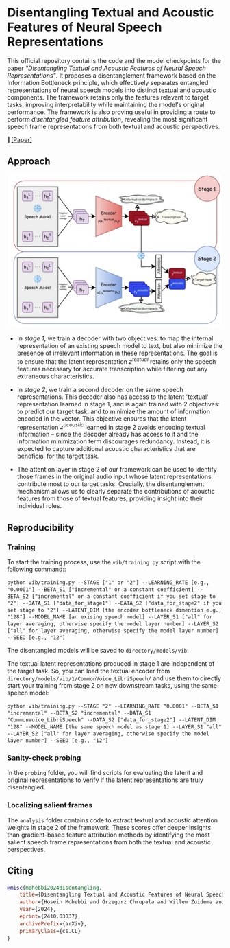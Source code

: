 # Disentangling Textual and Acoustic Features of Neural Speech Representations

This official repository contains the code and the model checkpoints for the paper _"Disentangling Textual and Acoustic Features of Neural Speech Representations"_. It proposes a disentanglement framework based on the Information Bottleneck principle, which effectively separates entangled representations of neural speech models into distinct textual and acoustic components. The framework retains only the features relevant to target tasks, improving interpretability while maintaining the model's original performance. The framework is also proving useful in providing a route to perform _disentangled feature attribution_, revealing the most significant speech frame representations from both textual and acoustic perspectives.

📃[[Paper]](https://arxiv.org/abs/2410.03037)


## Approach
<p align="center">
  <img src="diagram.JPG" alt="Diagram" width="500"/>
</p>

- In _stage 1_, we train a decoder with two objectives: to map the internal representation of an existing speech model to text, but also minimize the presence of irrelevant information in these representations. The goal is to ensure that the latent representation $z^{textual}$ retains only the speech features necessary for accurate transcription while filtering out any extraneous characteristics.

- In _stage 2_, we train a second decoder on the same speech representations. This decoder also has access to the latent 'textual' representation learned in stage 1, and is again trained with 2 objectives: to predict our target task, and to minimize the amount of information encoded in the vector. This objective ensures that the latent representation $z^{acoustic}$ learned in stage 2 avoids encoding textual information – since the decoder already has access to it and the information minimization term discourages redundancy. Instead, it is expected to capture additional acoustic characteristics that are beneficial for the target task.

- The attention layer in stage 2 of our framework can be used to identify those frames in the original audio input whose latent representations contribute most to our target tasks. Crucially, the disentanglement mechanism allows us to clearly separate the contributions of acoustic features from those of textual features, providing insight into their individual roles. 

## Reproducibility
### Training
To start the training process, use the `vib/training.py` script with the following command:: 
```
python vib/training.py --STAGE ["1" or "2"] --LEARNING_RATE [e.g., "0.0001"] --BETA_S1 ["incremental" or a constant coefficient] --BETA_S2 ["incremental" or a constant coefficient if you set stage to "2"] --DATA_S1 ["data_for_stage1"] --DATA_S2 ["data_for_stage2" if you set stage to "2"] --LATENT_DIM [the encoder bottleneck dimention e.g., "128"] --MODEL_NAME [an exising speech model] --LAYER_S1 ["all" for layer averaging, otherwise specify the model layer number] --LAYER_S2 ["all" for layer averaging, otherwise specify the model layer number] --SEED [e.g., "12"]
```
The disentangled models will be saved to `directory/models/vib`.

The textual latent representations produced in stage 1 are independent of the target task. So, you can load the textual encoder from `directory/models/vib/1/CommonVoice_LibriSpeech/` and use them to directly start your training from stage 2 on new downstream tasks, using the same speech model:
```
python vib/training.py --STAGE "2" --LEARNING_RATE "0.0001" --BETA_S1 "incremental" --BETA_S2 "incremental" --DATA_S1 "CommonVoice_LibriSpeech" --DATA_S2 ["data_for_stage2"] --LATENT_DIM "128" --MODEL_NAME [the same speech model as stage 1] --LAYER_S1 "all" --LAYER_S2 ["all" for layer averaging, otherwise specify the model layer number] --SEED [e.g., "12"]
```

### Sanity-check probing
In the `probing` folder, you will find scripts for evaluating the latent and original representations to verify if the latent representations are truly disentangled.

### Localizing salient frames
The `analysis` folder contains code to extract textual and acoustic attention weights in stage 2 of the framework. These scores offer deeper insights than gradient-based feature attribution methods by identifying the most salient speech frame representations from both the textual and acoustic perspectives.



## Citing
```bibtex
@misc{mohebbi2024disentangling,
    title={Disentangling Textual and Acoustic Features of Neural Speech Representations},
    author={Hosein Mohebbi and Grzegorz Chrupała and Willem Zuidema and Afra Alishahi and Ivan Titov},
    year={2024},
    eprint={2410.03037},
    archivePrefix={arXiv},
    primaryClass={cs.CL}
}
```